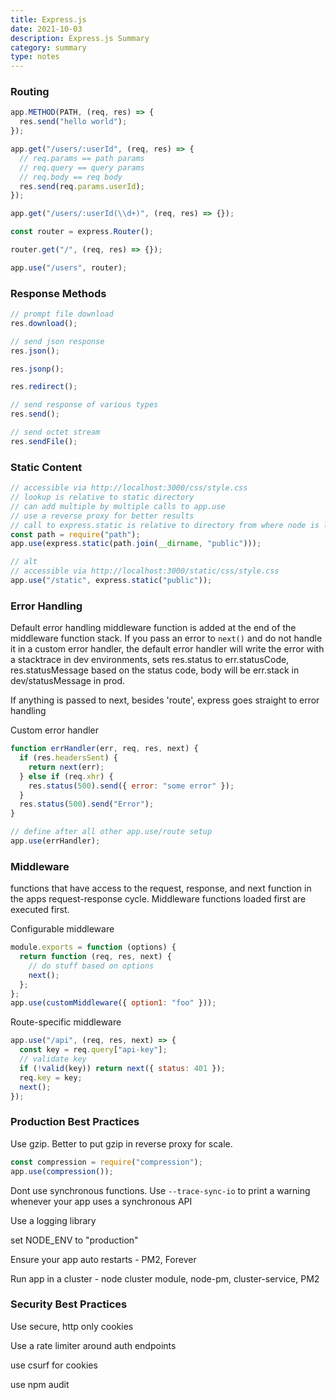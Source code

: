 ```yaml
---
title: Express.js
date: 2021-10-03
description: Express.js Summary
category: summary
type: notes
---
```


### Routing

```js
app.METHOD(PATH, (req, res) => {
  res.send("hello world");
});

app.get("/users/:userId", (req, res) => {
  // req.params == path params
  // req.query == query params
  // req.body == req body
  res.send(req.params.userId);
});

app.get("/users/:userId(\\d+)", (req, res) => {});

const router = express.Router();

router.get("/", (req, res) => {});

app.use("/users", router);
```

### Response Methods

```js
// prompt file download
res.download();

// send json response
res.json();

res.jsonp();

res.redirect();

// send response of various types
res.send();

// send octet stream
res.sendFile();
```

### Static Content

```js
// accessible via http://localhost:3000/css/style.css
// lookup is relative to static directory
// can add multiple by multiple calls to app.use
// use a reverse proxy for better results
// call to express.static is relative to directory from where node is launched
const path = require("path");
app.use(express.static(path.join(__dirname, "public")));

// alt
// accessible via http://localhost:3000/static/css/style.css
app.use("/static", express.static("public"));
```

### Error Handling

Default error handling middleware function is added at the end of the middleware function stack. If you pass an error to `next()` and do not handle it in a custom error handler, the default error handler will write the error with a stacktrace in dev environments, sets res.status to err.statusCode, res.statusMessage based on the status code, body will be err.stack in dev/statusMessage in prod.

If anything is passed to next, besides 'route', express goes straight to error handling

Custom error handler

```js
function errHandler(err, req, res, next) {
  if (res.headersSent) {
    return next(err);
  } else if (req.xhr) {
    res.status(500).send({ error: "some error" });
  }
  res.status(500).send("Error");
}

// define after all other app.use/route setup
app.use(errHandler);
```

### Middleware

functions that have access to the request, response, and next function in the apps request-response cycle.
Middleware functions loaded first are executed first.

Configurable middleware

```js
module.exports = function (options) {
  return function (req, res, next) {
    // do stuff based on options
    next();
  };
};
app.use(customMiddleware({ option1: "foo" }));
```

Route-specific middleware

```js
app.use("/api", (req, res, next) => {
  const key = req.query["api-key"];
  // validate key
  if (!valid(key)) return next({ status: 401 });
  req.key = key;
  next();
});
```

### Production Best Practices

Use gzip. Better to put gzip in reverse proxy for scale.

```js
const compression = require("compression");
app.use(compression());
```

Dont use synchronous functions. Use `--trace-sync-io` to print a warning whenever your app uses a synchronous API

Use a logging library

set NODE_ENV to "production"

Ensure your app auto restarts - PM2, Forever

Run app in a cluster - node cluster module, node-pm, cluster-service, PM2

### Security Best Practices

Use secure, http only cookies

Use a rate limiter around auth endpoints

use csurf for cookies

use npm audit
